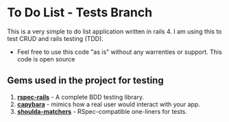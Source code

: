 # To Do List - Tests Branch

This is a very simple to do list application written in rails 4.
I am using this to test CRUD and rails testing (TDD).

* Feel free to use this code "as is" without any warrenties or support.
  This code is open source

## Gems used in the project for testing

1. **[rspec-rails](https://github.com/rspec/rspec-rails)** - A complete BDD testing library.
1. **[capybara](https://github.com/jnicklas/capybara)** - mimics how a real user would interact with your app.
1. **[shoulda-matchers](https://github.com/thoughtbot/shoulda-matchers)** - RSpec-compatible one-liners for tests.

